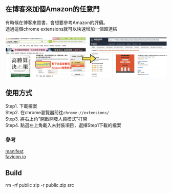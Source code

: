 ## 在博客來加個Amazon的任意門
有時候在博客來買書，會想要參考Amazon的評價。    
透過這個chrome extensions就可以快速增加一個超連結

![intro](./intro.png)

## 使用方式
Step1. 下載檔案    
Step2. 在chrome瀏覽器前往`chrome://extensions/`    
Step3. 將右上角"開啟開發人員模式"打開    
Step4. 點選左上角載入未封裝項目，選擇Step1下載的檔案

### 參考
[manifest](https://developer.chrome.com/extensions/manifest)    
[favicon.io](https://favicon.io/emoji-favicons/star/)


## Build


rm -rf public
zip -r public.zip src


 